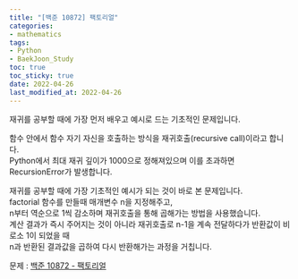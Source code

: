 ```yaml
---
title: "[백준 10872] 팩토리얼"
categories: 
- mathematics
tags:
- Python
- BaekJoon_Study
toc: true
toc_sticky: true
date: 2022-04-26
last_modified_at: 2022-04-26
---
```


재귀를 공부할 때에 가장 먼저 배우고 예시로 드는 기초적인 문제입니다.

함수 안에서 함수 자기 자신을 호출하는 방식을 재귀호출(recursive call)이라고 합니다.  
Python에서 최대 재귀 깊이가 1000으로 정해져있으며 이를 초과하면 RecursionError가 발생합니다.  

재귀를 공부할 때에 가장 기초적인 예시가 되는 것이 바로 본 문제입니다.  
factorial 함수를 만들때 매개변수 n을 지정해주고,  
n부터 역순으로 1씩 감소하며 재귀호출을 통해 곱해가는 방법을 사용했습니다.  
계산 결과가 즉시 주어지는 것이 아니라 재귀호출로 n-1을 계속 전달하다가 반환값이 비로소 1이 되었을 때  
n과 반환된 결과값을 곱하여 다시 반환해가는 과정을 거칩니다.  

문제 : [백준 10872 - 팩토리얼](https://www.acmicpc.net/problem/10872)

<script src="https://gist.github.com/Ryumaker/568a34d383b63edffd63e7e417821698.js"></script>


